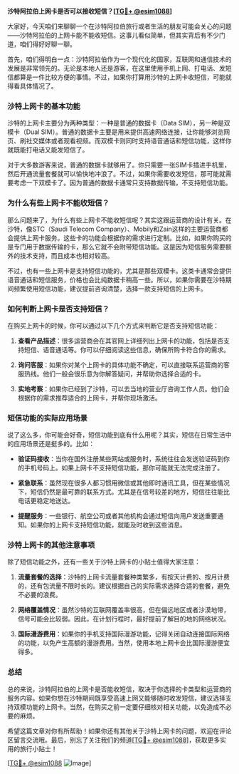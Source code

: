 **沙特阿拉伯上网卡是否可以接收短信？[[TG💪+ @esim1088](https://t.me/s/esim1088)]**

大家好，今天咱们来聊聊一个在沙特阿拉伯旅行或者生活的朋友可能会关心的问题——沙特阿拉伯的上网卡能不能收短信。这事儿看似简单，但其实背后有不少门道，咱们得好好聊一聊。

首先，咱们得明白一点：沙特阿拉伯作为一个现代化的国家，互联网和通信技术的发展是非常领先的。无论是本地人还是游客，在这里使用手机上网、打电话、发短信都算是一件比较方便的事情。不过，如果你打算用沙特的上网卡收短信，可能就得看具体情况了。

### **沙特上网卡的基本功能**
沙特的上网卡主要分为两种类型：一种是普通的数据卡（Data SIM），另一种是双模卡（Dual SIM）。普通的数据卡主要是用来提供高速网络连接，让你能够浏览网页、刷社交媒体或者观看视频。而双模卡则同时支持语音通话和短信功能，这样你就既能打电话又能发短信了。

对于大多数游客来说，普通的数据卡就够用了。你只需要一张SIM卡插进手机里，然后开通流量套餐就可以愉快地冲浪了。不过，如果你需要收发短信，那可能就需要考虑一下双模卡了。因为普通的数据卡通常只支持数据传输，不支持短信功能。

### **为什么有些上网卡不能收短信？**
那么问题来了，为什么有些上网卡不能收短信呢？其实这跟运营商的设计有关。在沙特，像STC（Saudi Telecom Company）、Mobily和Zain这样的主要运营商都会提供上网卡服务。这些卡的功能会根据你的需求进行定制。比如，如果你购买的是专门用于数据传输的卡，那么它就不会附带短信功能。这是因为短信服务需要额外的技术支持，而且成本也相对较高。

不过，也有一些上网卡是支持短信功能的，尤其是那些双模卡。这类卡通常会提供语音通话和短信服务，价格也会比纯数据卡稍高一些。所以，如果你需要在沙特期间频繁使用短信功能，建议提前咨询清楚，选择一款支持短信的上网卡。

### **如何判断上网卡是否支持短信？**
在购买上网卡的时候，你可以通过以下几个方式来判断它是否支持短信功能：

1. **查看产品描述**：很多运营商会在其官网上详细列出上网卡的功能，包括是否支持短信、语音通话等。你可以仔细阅读这些信息，确保所购卡符合你的需求。
   
2. **询问客服**：如果你对某个上网卡的具体功能不确定，可以直接联系运营商的客服热线。他们一般会很乐意为你解答疑问，并帮助你选择合适的卡。

3. **实地考察**：如果你已经到了沙特，可以去当地的营业厅咨询工作人员。他们会根据你的需求推荐适合的上网卡，并帮你现场激活。

### **短信功能的实际应用场景**
说了这么多，你可能会好奇，短信功能到底有什么用呢？其实，短信在日常生活中的应用场景还是挺多的。比如：

- **验证码接收**：当你在国外注册某些网站或服务时，系统往往会发送验证码到你的手机号码上。如果上网卡不支持短信功能，那你可能就无法完成注册了。
  
- **紧急联系**：虽然现在很多人都习惯用微信或其他即时通讯工具，但在某些情况下，短信仍然是最可靠的联系方式。尤其是在信号较差的地方，短信往往能比电话更稳定地送达。

- **提醒服务**：一些银行、航空公司或者其他机构会通过短信向用户发送重要通知。如果你的上网卡支持短信功能，就能及时收到这些消息。

### **沙特上网卡的其他注意事项**
除了短信功能之外，还有一些关于沙特上网卡的小贴士值得大家注意：

1. **流量套餐的选择**：沙特的上网卡流量套餐种类繁多，有按天计费的、按月计费的，还有包流量不限时长的。建议根据自己的实际需求选择合适的套餐，避免不必要的浪费。

2. **网络覆盖情况**：虽然沙特的互联网覆盖率很高，但在偏远地区或者沙漠地带，信号可能会比较弱。因此，在计划行程时，最好提前了解目的地的网络状况。

3. **国际漫游费用**：如果你的手机支持国际漫游功能，记得关闭自动连接国际网络的功能，以免产生高额的漫游费用。当然，使用本地上网卡会比国际漫游便宜得多。

### **总结**
总的来说，沙特阿拉伯的上网卡是否能收短信，取决于你选择的卡类型和运营商的服务内容。如果你想在沙特期间既享受高速上网又能够随时收发短信，建议选择支持双模功能的上网卡。当然，在购买之前一定要仔细核对相关功能，以免造成不必要的麻烦。

希望这篇文章对你有所帮助！如果你还有其他关于沙特上网卡的问题，欢迎在评论区留言交流哦。最后，别忘了关注我们的频道[[TG💪+ @esim1088](https://t.me/s/esim1088)]，获取更多实用的旅行小贴士！

[[TG💪+ @esim1088](https://t.me/s/esim1088) ![Image](https://i.postimg.cc/4NQfJmqS/Snipaste-2025-05-13-00-14-12.png)]